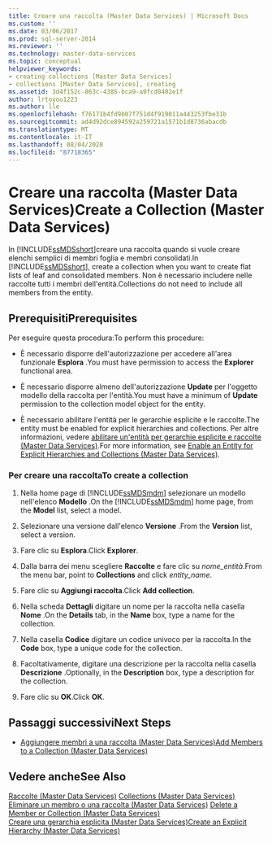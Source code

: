 ```yaml
---
title: Creare una raccolta (Master Data Services) | Microsoft Docs
ms.custom: ''
ms.date: 03/06/2017
ms.prod: sql-server-2014
ms.reviewer: ''
ms.technology: master-data-services
ms.topic: conceptual
helpviewer_keywords:
- creating collections [Master Data Services]
- collections [Master Data Services], creating
ms.assetid: 3d4f152c-863c-4385-bca9-a9fcd0402e1f
author: lrtoyou1223
ms.author: lle
ms.openlocfilehash: f76171b4fd9b07f751d4f919011a443253fbe31b
ms.sourcegitcommit: ad4d92dce894592a259721a1571b1d8736abacdb
ms.translationtype: MT
ms.contentlocale: it-IT
ms.lasthandoff: 08/04/2020
ms.locfileid: "87718365"
---
```

# <a name="create-a-collection-master-data-services"></a><span data-ttu-id="a75e0-102">Creare una raccolta (Master Data Services)</span><span class="sxs-lookup"><span data-stu-id="a75e0-102">Create a Collection (Master Data Services)</span></span>
  <span data-ttu-id="a75e0-103">In [!INCLUDE[ssMDSshort](../includes/ssmdsshort-md.md)]creare una raccolta quando si vuole creare elenchi semplici di membri foglia e membri consolidati.</span><span class="sxs-lookup"><span data-stu-id="a75e0-103">In [!INCLUDE[ssMDSshort](../includes/ssmdsshort-md.md)], create a collection when you want to create flat lists of leaf and consolidated members.</span></span> <span data-ttu-id="a75e0-104">Non è necessario includere nelle raccolte tutti i membri dell'entità.</span><span class="sxs-lookup"><span data-stu-id="a75e0-104">Collections do not need to include all members from the entity.</span></span>  
  
## <a name="prerequisites"></a><span data-ttu-id="a75e0-105">Prerequisiti</span><span class="sxs-lookup"><span data-stu-id="a75e0-105">Prerequisites</span></span>  
 <span data-ttu-id="a75e0-106">Per eseguire questa procedura:</span><span class="sxs-lookup"><span data-stu-id="a75e0-106">To perform this procedure:</span></span>  
  
-   <span data-ttu-id="a75e0-107">È necessario disporre dell'autorizzazione per accedere all'area funzionale **Esplora** .</span><span class="sxs-lookup"><span data-stu-id="a75e0-107">You must have permission to access the **Explorer** functional area.</span></span>  
  
-   <span data-ttu-id="a75e0-108">È necessario disporre almeno dell'autorizzazione **Update** per l'oggetto modello della raccolta per l'entità.</span><span class="sxs-lookup"><span data-stu-id="a75e0-108">You must have a minimum of **Update** permission to the collection model object for the entity.</span></span>  
  
-   <span data-ttu-id="a75e0-109">È necessario abilitare l'entità per le gerarchie esplicite e le raccolte.</span><span class="sxs-lookup"><span data-stu-id="a75e0-109">The entity must be enabled for explicit hierarchies and collections.</span></span> <span data-ttu-id="a75e0-110">Per altre informazioni, vedere [abilitare un'entità per gerarchie esplicite e raccolte &#40;Master Data Services&#41;](enable-an-entity-for-explicit-hierarchies-and-collections-master-data-services.md).</span><span class="sxs-lookup"><span data-stu-id="a75e0-110">For more information, see [Enable an Entity for Explicit Hierarchies and Collections &#40;Master Data Services&#41;](enable-an-entity-for-explicit-hierarchies-and-collections-master-data-services.md).</span></span>  
  
### <a name="to-create-a-collection"></a><span data-ttu-id="a75e0-111">Per creare una raccolta</span><span class="sxs-lookup"><span data-stu-id="a75e0-111">To create a collection</span></span>  
  
1.  <span data-ttu-id="a75e0-112">Nella home page di [!INCLUDE[ssMDSmdm](../includes/ssmdsmdm-md.md)] selezionare un modello nell'elenco **Modello** .</span><span class="sxs-lookup"><span data-stu-id="a75e0-112">On the [!INCLUDE[ssMDSmdm](../includes/ssmdsmdm-md.md)] home page, from the **Model** list, select a model.</span></span>  
  
2.  <span data-ttu-id="a75e0-113">Selezionare una versione dall'elenco **Versione** .</span><span class="sxs-lookup"><span data-stu-id="a75e0-113">From the **Version** list, select a version.</span></span>  
  
3.  <span data-ttu-id="a75e0-114">Fare clic su **Esplora**.</span><span class="sxs-lookup"><span data-stu-id="a75e0-114">Click **Explorer**.</span></span>  
  
4.  <span data-ttu-id="a75e0-115">Dalla barra dei menu scegliere **Raccolte** e fare clic su *nome_entità*.</span><span class="sxs-lookup"><span data-stu-id="a75e0-115">From the menu bar, point to **Collections** and click *entity_name*.</span></span>  
  
5.  <span data-ttu-id="a75e0-116">Fare clic su **Aggiungi raccolta**.</span><span class="sxs-lookup"><span data-stu-id="a75e0-116">Click **Add collection**.</span></span>  
  
6.  <span data-ttu-id="a75e0-117">Nella scheda **Dettagli** digitare un nome per la raccolta nella casella **Nome** .</span><span class="sxs-lookup"><span data-stu-id="a75e0-117">On the **Details** tab, in the **Name** box, type a name for the collection.</span></span>  
  
7.  <span data-ttu-id="a75e0-118">Nella casella **Codice** digitare un codice univoco per la raccolta.</span><span class="sxs-lookup"><span data-stu-id="a75e0-118">In the **Code** box, type a unique code for the collection.</span></span>  
  
8.  <span data-ttu-id="a75e0-119">Facoltativamente, digitare una descrizione per la raccolta nella casella **Descrizione** .</span><span class="sxs-lookup"><span data-stu-id="a75e0-119">Optionally, in the **Description** box, type a description for the collection.</span></span>  
  
9. <span data-ttu-id="a75e0-120">Fare clic su **OK**.</span><span class="sxs-lookup"><span data-stu-id="a75e0-120">Click **OK**.</span></span>  
  
## <a name="next-steps"></a><span data-ttu-id="a75e0-121">Passaggi successivi</span><span class="sxs-lookup"><span data-stu-id="a75e0-121">Next Steps</span></span>  
  
-   [<span data-ttu-id="a75e0-122">Aggiungere membri a una raccolta &#40;Master Data Services&#41;</span><span class="sxs-lookup"><span data-stu-id="a75e0-122">Add Members to a Collection &#40;Master Data Services&#41;</span></span>](../../2014/master-data-services/add-members-to-a-collection-master-data-services.md)  
  
## <a name="see-also"></a><span data-ttu-id="a75e0-123">Vedere anche</span><span class="sxs-lookup"><span data-stu-id="a75e0-123">See Also</span></span>  
 <span data-ttu-id="a75e0-124">[Raccolte &#40;Master Data Services&#41;](../../2014/master-data-services/collections-master-data-services.md) </span><span class="sxs-lookup"><span data-stu-id="a75e0-124">[Collections &#40;Master Data Services&#41;](../../2014/master-data-services/collections-master-data-services.md) </span></span>  
 <span data-ttu-id="a75e0-125">[Eliminare un membro o una raccolta &#40;Master Data Services&#41;](../../2014/master-data-services/delete-a-member-or-collection-master-data-services.md) </span><span class="sxs-lookup"><span data-stu-id="a75e0-125">[Delete a Member or Collection &#40;Master Data Services&#41;](../../2014/master-data-services/delete-a-member-or-collection-master-data-services.md) </span></span>  
 [<span data-ttu-id="a75e0-126">Creare una gerarchia esplicita &#40;Master Data Services&#41;</span><span class="sxs-lookup"><span data-stu-id="a75e0-126">Create an Explicit Hierarchy &#40;Master Data Services&#41;</span></span>](../../2014/master-data-services/create-an-explicit-hierarchy-master-data-services.md)  
  
  
